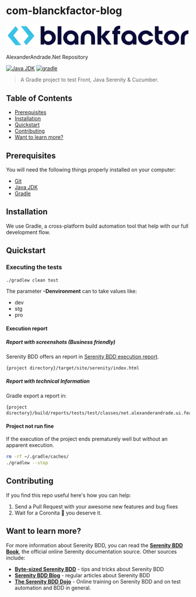 # com-blanckfactor-blog

![Company logo](assets/company-logo.png)

AlexanderAndrade.Net Repository

[![Java JDK](https://img.shields.io/badge/JavaJDK-8-green.svg)](https://www.oracle.com/co/java/technologies/javase/javase8-archive-downloads.html)
[![gradle](https://img.shields.io/badge/Gradle-v7.4.1-yellow.svg)](https://gradle.org/install/)

>A Gradle project to test Front, Java Serenity & Cucumber.
>

## Table of Contents

- [Prerequisites](#prerequisites)
- [Installation](#installation)
- [Quickstart](#quickstart)
- [Contributing](#contributing)
- [Want to learn more?](#want-to-learn-more)


## Prerequisites<a name="#prerequisites"></a>

You will need the following things properly installed on your computer:

* [Git](http://git-scm.com/)
* [Java JDK](https://www.oracle.com/co/java/technologies/javase/javase8-archive-downloads.html)
* [Gradle](https://gradle.org/install/)


## Installation<a name="#installation"></a>

We use Gradle, a cross-platform build automation tool that help with our full
development flow.

## Quickstart<a name="#quickstart"></a>

### Executing the tests

```bash
./gradlew clean test
```

The parameter **-Denvironment** can to take values like:

   - dev
   - stg
   - pro

#### Execution report

##### Report with screenshots (Business friendly)

Serenity BDD offers an report in <a href="../target/site/serenity/index.html" target="_blank">Serenity BDD execution report</a>.
```
{project directory}/target/site/serenity/index.html
```

##### Report with technical Information

Gradle export a report in:

```
{project directory}/build/reports/tests/test/classes/net.alexanderandrade.ui.features.RunnerTest.html
```

#### Project not run fine

If the execution of the project ends prematurely well but without an apparent 
execution. 

```bash
rm -rf ~/.gradle/caches/
./gradlew --stop
```

## Contributing<a name="#contributing"></a>

If you find this repo useful here's how you can help:

1. Send a Pull Request with your awesome new features and bug fixes
2. Wait for a Coronita :beer: you deserve it.


## Want to learn more?<a name="#want-to-learn-more"></a>

For more information about Serenity BDD, you can read the [**Serenity BDD Book**](https://serenity-bdd.github.io/theserenitybook/latest/index.html), the official online Serenity documentation source. Other sources include:
* **[Byte-sized Serenity BDD](https://www.youtube.com/channel/UCav6-dPEUiLbnu-rgpy7_bw/featured)** - tips and tricks about Serenity BDD
* [**Serenity BDD Blog**](https://johnfergusonsmart.com/category/serenity-bdd/) - regular articles about Serenity BDD
* [**The Serenity BDD Dojo**](https://serenitydojo.teachable.com) - Online training on Serenity BDD and on test automation and BDD in general.
